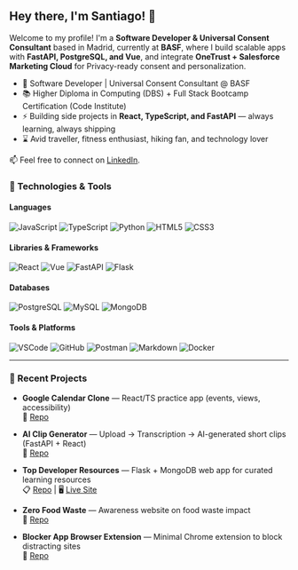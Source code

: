 ## Hey there, I'm Santiago! 👋 
Welcome to my profile! I'm a **Software Developer & Universal Consent Consultant** based in Madrid, currently at **BASF**, where I build scalable apps with **FastAPI, PostgreSQL, and Vue**, and integrate **OneTrust + Salesforce Marketing Cloud** for Privacy-ready consent and personalization.

- :office: Software Developer | Universal Consent Consultant @ BASF  
- :books: Higher Diploma in Computing (DBS) + Full Stack Bootcamp Certification (Code Institute)  
- ⚡ Building side projects in **React, TypeScript, and FastAPI** — always learning, always shipping  
- :hourglass: Avid traveller, fitness enthusiast, hiking fan, and technology lover  

📫 Feel free to connect on [LinkedIn](https://www.linkedin.com/in/santiagoyanezferreiro).


### 🔧 Technologies & Tools

#### Languages
![JavaScript](https://img.shields.io/badge/JavaScript%20-%23323330.svg?&style=for-the-badge&logo=JavaScript&logoColor=F7DF1E)
![TypeScript](https://img.shields.io/badge/TypeScript-3178C6?style=for-the-badge&logo=typescript&logoColor=white)
![Python](https://img.shields.io/badge/Python%20-%23004D7A.svg?&style=for-the-badge&logo=python&logoColor=ffdf76)
![HTML5](https://img.shields.io/badge/HTML5%20-%23E34F26.svg?&style=for-the-badge&logo=HTML5&logoColor=FFFFFF)
![CSS3](https://img.shields.io/badge/CSS3%20-%231572B6.svg?&style=for-the-badge&logo=CSS3&logoColor=FFFFFF)

#### Libraries & Frameworks
![React](https://img.shields.io/badge/react-%2320232a.svg?style=for-the-badge&logo=react&logoColor=%2361DAFB)
![Vue](https://img.shields.io/badge/vue-%2335495e.svg?style=for-the-badge&logo=vuedotjs&logoColor=%234FC08D)
![FastAPI](https://img.shields.io/badge/FastAPI-009688?style=for-the-badge&logo=fastapi&logoColor=white)
![Flask](https://img.shields.io/badge/Flask%20-%23000000.svg?&style=for-the-badge&logo=Flask&logoColor=FFFFFF)


#### Databases
![PostgreSQL](https://img.shields.io/badge/PostgreSQL-336791?style=for-the-badge&logo=postgresql&logoColor=white)
![MySQL](https://img.shields.io/badge/mysql-%2300f.svg?style=for-the-badge&logo=mysql&logoColor=white)
![MongoDB](https://img.shields.io/badge/MongoDB%20-%233F2E1E.svg?&style=for-the-badge&logo=MongoDB&logoColor=47A248)

#### Tools & Platforms
![VSCode](https://img.shields.io/badge/VSCode%20-%232B2B30.svg?&style=for-the-badge&logo=Visual%20Studio%20Code&logoColor=007ACC) 
![GitHub](https://img.shields.io/badge/GitHub%20-%23181717.svg?&style=for-the-badge&logo=GitHub&logoColor=FFFFFF)
![Postman](https://img.shields.io/badge/Postman-FF6C37?style=for-the-badge&logo=postman&logoColor=white)
![Markdown](https://img.shields.io/badge/markdown-%23000000.svg?&style=for-the-badge&logo=markdown&logoColor=white)
![Docker](https://img.shields.io/badge/Docker-2496ED?style=for-the-badge&logo=docker&logoColor=white)

---

### 📂 Recent Projects

- **Google Calendar Clone** — React/TS practice app (events, views, accessibility)  
  🔗 [Repo](https://github.com/SantiagoYanezFerreiro/google-calendar-clone)

- **AI Clip Generator** — Upload → Transcription → AI-generated short clips (FastAPI + React)  
  🔗 [Repo](https://github.com/SantiagoYanezFerreiro/ai-clip-generator)

- **Top Developer Resources** — Flask + MongoDB web app for curated learning resources  
  📋 [Repo](https://github.com/SantiagoYanezFerreiro/Top_Developer_Resources) | 🖥 [Live Site](https://topdeveloperresources.onrender.com/resources)

- **Zero Food Waste** — Awareness website on food waste impact  
  🔗 [Repo](https://github.com/SantiagoYanezFerreiro/ZeroFoodWaste)

- **Blocker App Browser Extension** — Minimal Chrome extension to block distracting sites  
  🔗 [Repo](https://github.com/SantiagoYanezFerreiro/BlockerAppBrowserExtension)
